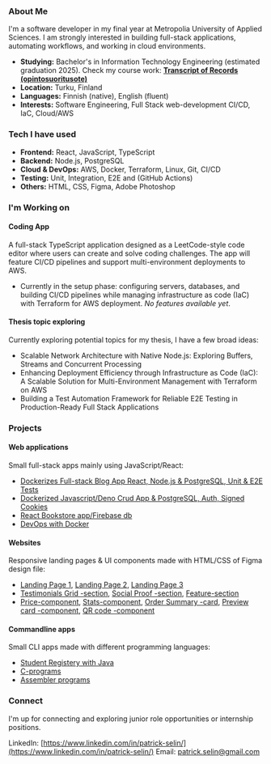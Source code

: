 ### About Me
I'm a software developer in my final year at Metropolia University of Applied Sciences. I am strongly interested in building full-stack applications, automating workflows, and working in cloud environments.

* **Studying:** Bachelor's in Information Technology Engineering (estimated graduation 2025).
    Check my course work: **[Transcript of Records (opintosuoritusote)](https://drive.google.com/file/d/1ygUsiSQEiDHMndohvgUgRtKiDl1vIZnR/view?usp=sharing)**
* **Location:** Turku, Finland  
* **Languages:** Finnish (native), English (fluent)  
* **Interests:** Software Engineering, Full Stack web-development CI/CD, IaC, Cloud/AWS<br> 


### Tech I have used
* **Frontend:** React, JavaScript, TypeScript  
* **Backend:** Node.js, PostgreSQL
* **Cloud & DevOps:** AWS, Docker, Terraform, Linux, Git, CI/CD  
* **Testing:** Unit, Integration, E2E and (GitHub Actions)
* **Others:** HTML, CSS, Figma, Adobe Photoshop<br>

### I'm Working on

#### **Coding App**
A full-stack TypeScript application designed as a LeetCode-style code editor where users can create and solve coding challenges. The app will feature CI/CD pipelines and support multi-environment deployments to AWS.

* Currently in the setup phase: configuring servers, databases, and building CI/CD pipelines while managing infrastructure as code (IaC) with Terraform for AWS deployment. *No features available yet*.
#### **Thesis topic exploring**
Currently exploring potential topics for my thesis, I have a few broad ideas:
* Scalable Network Architecture with Native Node.js: Exploring Buffers, Streams and Concurrent Processing
* Enhancing Deployment Efficiency through Infrastructure as Code (IaC): A Scalable Solution for Multi-Environment Management with Terraform on AWS
* Building a Test Automation Framework for Reliable E2E Testing in Production-Ready Full Stack Applications 

### Projects
#### **Web applications**
Small full-stack apps mainly using JavaScript/React:

* [Dockerizes Full-stack Blog App React, Node.js & PostgreSQL, Unit & E2E Tests](https://github.com/patrick-selin/fso-sql-blog-app/blob/main/backend/docker-compose.yml)
* [Dockerized Javascript/Deno Crud App & PostgreSQL, Auth, Signed Cookies](https://github.com/patrick-selin/deno-todo-app/)
* [React Bookstore app/Firebase db](https://github.com/patrick-selin/bookstore-app)
* [DevOps with Docker](https://github.com/patrick-selin/devops-docker)

#### **Websites**
Responsive landing pages & UI components made with HTML/CSS of Figma design file:

* [Landing Page 1](https://github.com/patrick-selin/equalizer-landing-page), [Landing Page 2](https://github.com/patrick-selin/skilled-elearning-landing-page), [Landing Page 3](https://github.com/patrick-selin/huddle-landing-page)
* [Testimonials Grid -section](https://github.com/patrick-selin/Testimonials-grid-section), [Social Proof -section](https://github.com/patrick-selin/social-proof-section), [Feature-section](https://github.com/patrick-selin/four-card-feature-section)
* [Price-component](https://github.com/patrick-selin/single-price-grid-component), [Stats-component](https://github.com/patrick-selin/stats-preview-card-component), [Order Summary -card](https://github.com/patrick-selin/order-summary-component), [Preview card -component](https://github.com/patrick-selin/nft-preview-card-component), [QR code -component](https://github.com/patrick-selin/QR-code-component)

#### **Commandline apps**
Small CLI apps made with different programming languages:

* [Student Registery with Java](https://github.com/patrick-selin/oop-with-java/tree/main/Java%202%20-%20Homework%203/src/dev/m3s/programming2/homework3/)
* [C-programs](https://www.linkedin.com/in/patrick-selin/)
* [Assembler programs](https://github.com/patrick-selin/microprosessors-8086)

### Connect

I'm up for connecting and exploring junior role opportunities or internship positions.

LinkedIn: [https://www.linkedin.com/in/patrick-selin/](https://www.linkedin.com/in/patrick-selin/)
Email: patrick.selin@gmail.com   
